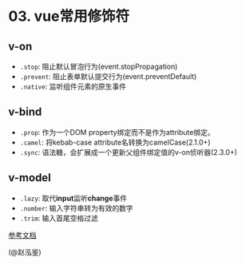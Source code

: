 # 03. vue常用修饰符

## v-on

- `.stop`: 阻止默认冒泡行为(event.stopPropagation)
- `.prevent`: 阻止表单默认提交行为(event.preventDefault)
- `.native`: 监听组件元素的原生事件

## v-bind

- `.prop`: 作为一个DOM property绑定而不是作为attribute绑定。
- `.camel`: 将kebab-case attribute名转换为camelCase(2.1.0+)
- `.sync`: 语法糖，会扩展成一个更新父组件绑定值的v-on侦听器(2.3.0+)

## v-model

- `.lazy`: 取代**input**监听**change**事件
- `.number`: 输入字符串转为有效的数字
- `.trim`: 输入首尾空格过滤

[参考文档](https://www.yuque.com/silence1224/zvw0fi/kcado0#27adf32f)

(@赵泓鉴)
